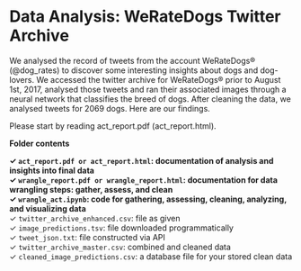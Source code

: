 # Data Analysis: WeRateDogs Twitter Archive

We analysed the record of tweets from the account WeRateDogs® (@dog_rates) to discover some interesting insights about dogs and dog-lovers. We accessed the twitter archive for WeRateDogs® prior to August 1st, 2017, analysed those tweets and ran their associated images through a neural network that classifies the breed of dogs. After cleaning the data, we analysed tweets for 2069 dogs. Here are our findings.

Please start by reading act_report.pdf (act_report.html).

**Folder contents**

**✓ `act_report.pdf or act_report.html`: documentation of analysis and insights into final data**  
**✓ `wrangle_report.pdf or wrangle_report.html`: documentation for data wrangling steps: gather, assess, and clean**    
**✓ `wrangle_act.ipynb`: code for gathering, assessing, cleaning, analyzing, and visualizing data**    
✓ `twitter_archive_enhanced.csv`: file as given    
✓ `image_predictions.tsv`: file downloaded programmatically  
✓ `tweet_json.txt`: file constructed via API  
✓ `twitter_archive_master.csv`: combined and cleaned data  
✓ `cleaned_image_predictions.csv`: a database file for your stored clean data  
